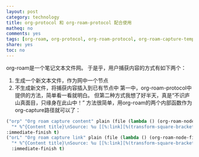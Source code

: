 ```yaml
---
layout: post
category: technology
title: org-protocol 和 org-roam-protocol 配合使用
matheq: no
comments: yes
tags: [org-roam, org-protocol, org-roam-protocol, org-roam-capture-templates, org-capture-templates, org-roam-capture-ref-templates]
share: yes
toc: no
---
```


org-roam是一个笔记文本文件网。
于是乎，用户捕获内容的方式有如下两个：
1. 生成一个新文本文件，作为网中一个节点
2. 不生成新文件，将捕获内容插入到已有节点中
第一中，org-roam-protocol中提供的方法，简单看一看就明白。
但第二种方式我想了好半天，真是“不识庐山真面目，只缘身在此山中！”
方法很简单，用org-roam的两个内部函数作为org-capture路径就可以了：
```lisp
("orp" "Org roam capture content" plain (file (lambda () (org-roam-node-file (org-roam-node-read))))
  "* %^{Content title}\nSource: %u [[%:link][%(transform-square-brackets-to-round-ones \"%:description\")]]\n#+BEGIN_QUOTE\n%i\n#+END_QUOTE"
:immediate-finish t)
("orL" "Org roam capture link" plain (file (lambda () (org-roam-node-file (org-roam-node-read))))
  "* %^{Content title}\nSource: %u [[%:link][%(transform-square-brackets-to-round-ones \"%:description\")]]\n"
  :immediate-finish t)
```

